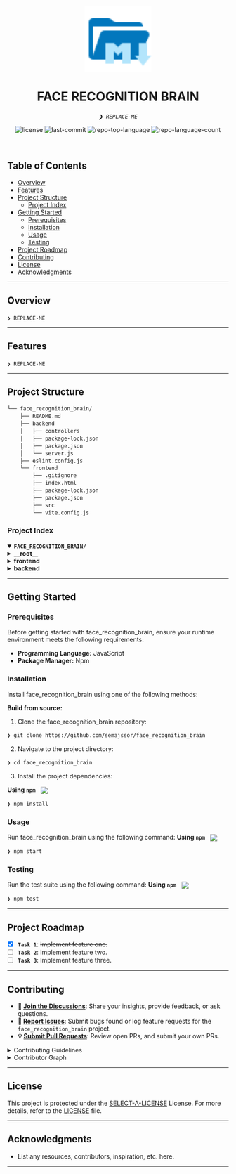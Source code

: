 <p align="center">
    <img src="https://raw.githubusercontent.com/PKief/vscode-material-icon-theme/ec559a9f6bfd399b82bb44393651661b08aaf7ba/icons/folder-markdown-open.svg" align="center" width="30%">
</p>
<p align="center"><h1 align="center">FACE RECOGNITION BRAIN</h1></p>
<p align="center">
	<em><code>❯ REPLACE-ME</code></em>
</p>
<p align="center">
	<img src="https://img.shields.io/github/license/semajssor/face_recognition_brain?style=default&logo=opensourceinitiative&logoColor=white&color=0080ff" alt="license">
	<img src="https://img.shields.io/github/last-commit/semajssor/face_recognition_brain?style=default&logo=git&logoColor=white&color=0080ff" alt="last-commit">
	<img src="https://img.shields.io/github/languages/top/semajssor/face_recognition_brain?style=default&color=0080ff" alt="repo-top-language">
	<img src="https://img.shields.io/github/languages/count/semajssor/face_recognition_brain?style=default&color=0080ff" alt="repo-language-count">
</p>
<p align="center"><!-- default option, no dependency badges. -->
</p>
<p align="center">
	<!-- default option, no dependency badges. -->
</p>
<br>

##  Table of Contents

- [ Overview](#-overview)
- [ Features](#-features)
- [ Project Structure](#-project-structure)
  - [ Project Index](#-project-index)
- [ Getting Started](#-getting-started)
  - [ Prerequisites](#-prerequisites)
  - [ Installation](#-installation)
  - [ Usage](#-usage)
  - [ Testing](#-testing)
- [ Project Roadmap](#-project-roadmap)
- [ Contributing](#-contributing)
- [ License](#-license)
- [ Acknowledgments](#-acknowledgments)

---

##  Overview

<code>❯ REPLACE-ME</code>

---

##  Features

<code>❯ REPLACE-ME</code>

---

##  Project Structure

```sh
└── face_recognition_brain/
    ├── README.md
    ├── backend
    │   ├── controllers
    │   ├── package-lock.json
    │   ├── package.json
    │   └── server.js
    ├── eslint.config.js
    └── frontend
        ├── .gitignore
        ├── index.html
        ├── package-lock.json
        ├── package.json
        ├── src
        └── vite.config.js
```


###  Project Index
<details open>
	<summary><b><code>FACE_RECOGNITION_BRAIN/</code></b></summary>
	<details> <!-- __root__ Submodule -->
		<summary><b>__root__</b></summary>
		<blockquote>
			<table>
			<tr>
				<td><b><a href='https://github.com/semajssor/face_recognition_brain/blob/master/eslint.config.js'>eslint.config.js</a></b></td>
				<td><code>❯ REPLACE-ME</code></td>
			</tr>
			</table>
		</blockquote>
	</details>
	<details> <!-- frontend Submodule -->
		<summary><b>frontend</b></summary>
		<blockquote>
			<table>
			<tr>
				<td><b><a href='https://github.com/semajssor/face_recognition_brain/blob/master/frontend/index.html'>index.html</a></b></td>
				<td><code>❯ REPLACE-ME</code></td>
			</tr>
			<tr>
				<td><b><a href='https://github.com/semajssor/face_recognition_brain/blob/master/frontend/vite.config.js'>vite.config.js</a></b></td>
				<td><code>❯ REPLACE-ME</code></td>
			</tr>
			<tr>
				<td><b><a href='https://github.com/semajssor/face_recognition_brain/blob/master/frontend/package-lock.json'>package-lock.json</a></b></td>
				<td><code>❯ REPLACE-ME</code></td>
			</tr>
			<tr>
				<td><b><a href='https://github.com/semajssor/face_recognition_brain/blob/master/frontend/package.json'>package.json</a></b></td>
				<td><code>❯ REPLACE-ME</code></td>
			</tr>
			</table>
			<details>
				<summary><b>src</b></summary>
				<blockquote>
					<table>
					<tr>
						<td><b><a href='https://github.com/semajssor/face_recognition_brain/blob/master/frontend/src/App.css'>App.css</a></b></td>
						<td><code>❯ REPLACE-ME</code></td>
					</tr>
					<tr>
						<td><b><a href='https://github.com/semajssor/face_recognition_brain/blob/master/frontend/src/index.css'>index.css</a></b></td>
						<td><code>❯ REPLACE-ME</code></td>
					</tr>
					<tr>
						<td><b><a href='https://github.com/semajssor/face_recognition_brain/blob/master/frontend/src/main.jsx'>main.jsx</a></b></td>
						<td><code>❯ REPLACE-ME</code></td>
					</tr>
					<tr>
						<td><b><a href='https://github.com/semajssor/face_recognition_brain/blob/master/frontend/src/App.jsx'>App.jsx</a></b></td>
						<td><code>❯ REPLACE-ME</code></td>
					</tr>
					</table>
					<details>
						<summary><b>components</b></summary>
						<blockquote>
							<details>
								<summary><b>FaceRecognition</b></summary>
								<blockquote>
									<table>
									<tr>
										<td><b><a href='https://github.com/semajssor/face_recognition_brain/blob/master/frontend/src/components/FaceRecognition/FaceRecognition.css'>FaceRecognition.css</a></b></td>
										<td><code>❯ REPLACE-ME</code></td>
									</tr>
									<tr>
										<td><b><a href='https://github.com/semajssor/face_recognition_brain/blob/master/frontend/src/components/FaceRecognition/FaceRecognition.jsx'>FaceRecognition.jsx</a></b></td>
										<td><code>❯ REPLACE-ME</code></td>
									</tr>
									</table>
								</blockquote>
							</details>
							<details>
								<summary><b>Navigation</b></summary>
								<blockquote>
									<table>
									<tr>
										<td><b><a href='https://github.com/semajssor/face_recognition_brain/blob/master/frontend/src/components/Navigation/Navigation.jsx'>Navigation.jsx</a></b></td>
										<td><code>❯ REPLACE-ME</code></td>
									</tr>
									</table>
								</blockquote>
							</details>
							<details>
								<summary><b>ImageLinkForm</b></summary>
								<blockquote>
									<table>
									<tr>
										<td><b><a href='https://github.com/semajssor/face_recognition_brain/blob/master/frontend/src/components/ImageLinkForm/ImageLinkForm.css'>ImageLinkForm.css</a></b></td>
										<td><code>❯ REPLACE-ME</code></td>
									</tr>
									<tr>
										<td><b><a href='https://github.com/semajssor/face_recognition_brain/blob/master/frontend/src/components/ImageLinkForm/ImageLinkForm.jsx'>ImageLinkForm.jsx</a></b></td>
										<td><code>❯ REPLACE-ME</code></td>
									</tr>
									</table>
								</blockquote>
							</details>
							<details>
								<summary><b>Register</b></summary>
								<blockquote>
									<table>
									<tr>
										<td><b><a href='https://github.com/semajssor/face_recognition_brain/blob/master/frontend/src/components/Register/Register.jsx'>Register.jsx</a></b></td>
										<td><code>❯ REPLACE-ME</code></td>
									</tr>
									</table>
								</blockquote>
							</details>
							<details>
								<summary><b>Signin</b></summary>
								<blockquote>
									<table>
									<tr>
										<td><b><a href='https://github.com/semajssor/face_recognition_brain/blob/master/frontend/src/components/Signin/Signin.jsx'>Signin.jsx</a></b></td>
										<td><code>❯ REPLACE-ME</code></td>
									</tr>
									<tr>
										<td><b><a href='https://github.com/semajssor/face_recognition_brain/blob/master/frontend/src/components/Signin/Signin.css'>Signin.css</a></b></td>
										<td><code>❯ REPLACE-ME</code></td>
									</tr>
									</table>
								</blockquote>
							</details>
							<details>
								<summary><b>Logo</b></summary>
								<blockquote>
									<table>
									<tr>
										<td><b><a href='https://github.com/semajssor/face_recognition_brain/blob/master/frontend/src/components/Logo/Logo.jsx'>Logo.jsx</a></b></td>
										<td><code>❯ REPLACE-ME</code></td>
									</tr>
									<tr>
										<td><b><a href='https://github.com/semajssor/face_recognition_brain/blob/master/frontend/src/components/Logo/Logo.css'>Logo.css</a></b></td>
										<td><code>❯ REPLACE-ME</code></td>
									</tr>
									</table>
								</blockquote>
							</details>
							<details>
								<summary><b>Rank</b></summary>
								<blockquote>
									<table>
									<tr>
										<td><b><a href='https://github.com/semajssor/face_recognition_brain/blob/master/frontend/src/components/Rank/Rank.jsx'>Rank.jsx</a></b></td>
										<td><code>❯ REPLACE-ME</code></td>
									</tr>
									</table>
								</blockquote>
							</details>
						</blockquote>
					</details>
				</blockquote>
			</details>
		</blockquote>
	</details>
	<details> <!-- backend Submodule -->
		<summary><b>backend</b></summary>
		<blockquote>
			<table>
			<tr>
				<td><b><a href='https://github.com/semajssor/face_recognition_brain/blob/master/backend/server.js'>server.js</a></b></td>
				<td><code>❯ REPLACE-ME</code></td>
			</tr>
			<tr>
				<td><b><a href='https://github.com/semajssor/face_recognition_brain/blob/master/backend/package-lock.json'>package-lock.json</a></b></td>
				<td><code>❯ REPLACE-ME</code></td>
			</tr>
			<tr>
				<td><b><a href='https://github.com/semajssor/face_recognition_brain/blob/master/backend/package.json'>package.json</a></b></td>
				<td><code>❯ REPLACE-ME</code></td>
			</tr>
			</table>
			<details>
				<summary><b>controllers</b></summary>
				<blockquote>
					<table>
					<tr>
						<td><b><a href='https://github.com/semajssor/face_recognition_brain/blob/master/backend/controllers/profile.js'>profile.js</a></b></td>
						<td><code>❯ REPLACE-ME</code></td>
					</tr>
					<tr>
						<td><b><a href='https://github.com/semajssor/face_recognition_brain/blob/master/backend/controllers/register.js'>register.js</a></b></td>
						<td><code>❯ REPLACE-ME</code></td>
					</tr>
					<tr>
						<td><b><a href='https://github.com/semajssor/face_recognition_brain/blob/master/backend/controllers/signin.js'>signin.js</a></b></td>
						<td><code>❯ REPLACE-ME</code></td>
					</tr>
					<tr>
						<td><b><a href='https://github.com/semajssor/face_recognition_brain/blob/master/backend/controllers/home.js'>home.js</a></b></td>
						<td><code>❯ REPLACE-ME</code></td>
					</tr>
					<tr>
						<td><b><a href='https://github.com/semajssor/face_recognition_brain/blob/master/backend/controllers/clarifai.js'>clarifai.js</a></b></td>
						<td><code>❯ REPLACE-ME</code></td>
					</tr>
					<tr>
						<td><b><a href='https://github.com/semajssor/face_recognition_brain/blob/master/backend/controllers/image.js'>image.js</a></b></td>
						<td><code>❯ REPLACE-ME</code></td>
					</tr>
					</table>
				</blockquote>
			</details>
		</blockquote>
	</details>
</details>

---
##  Getting Started

###  Prerequisites

Before getting started with face_recognition_brain, ensure your runtime environment meets the following requirements:

- **Programming Language:** JavaScript
- **Package Manager:** Npm


###  Installation

Install face_recognition_brain using one of the following methods:

**Build from source:**

1. Clone the face_recognition_brain repository:
```sh
❯ git clone https://github.com/semajssor/face_recognition_brain
```

2. Navigate to the project directory:
```sh
❯ cd face_recognition_brain
```

3. Install the project dependencies:


**Using `npm`** &nbsp; [<img align="center" src="https://img.shields.io/badge/npm-CB3837.svg?style={badge_style}&logo=npm&logoColor=white" />](https://www.npmjs.com/)

```sh
❯ npm install
```




###  Usage
Run face_recognition_brain using the following command:
**Using `npm`** &nbsp; [<img align="center" src="https://img.shields.io/badge/npm-CB3837.svg?style={badge_style}&logo=npm&logoColor=white" />](https://www.npmjs.com/)

```sh
❯ npm start
```


###  Testing
Run the test suite using the following command:
**Using `npm`** &nbsp; [<img align="center" src="https://img.shields.io/badge/npm-CB3837.svg?style={badge_style}&logo=npm&logoColor=white" />](https://www.npmjs.com/)

```sh
❯ npm test
```


---
##  Project Roadmap

- [X] **`Task 1`**: <strike>Implement feature one.</strike>
- [ ] **`Task 2`**: Implement feature two.
- [ ] **`Task 3`**: Implement feature three.

---

##  Contributing

- **💬 [Join the Discussions](https://github.com/semajssor/face_recognition_brain/discussions)**: Share your insights, provide feedback, or ask questions.
- **🐛 [Report Issues](https://github.com/semajssor/face_recognition_brain/issues)**: Submit bugs found or log feature requests for the `face_recognition_brain` project.
- **💡 [Submit Pull Requests](https://github.com/semajssor/face_recognition_brain/blob/main/CONTRIBUTING.md)**: Review open PRs, and submit your own PRs.

<details closed>
<summary>Contributing Guidelines</summary>

1. **Fork the Repository**: Start by forking the project repository to your github account.
2. **Clone Locally**: Clone the forked repository to your local machine using a git client.
   ```sh
   git clone https://github.com/semajssor/face_recognition_brain
   ```
3. **Create a New Branch**: Always work on a new branch, giving it a descriptive name.
   ```sh
   git checkout -b new-feature-x
   ```
4. **Make Your Changes**: Develop and test your changes locally.
5. **Commit Your Changes**: Commit with a clear message describing your updates.
   ```sh
   git commit -m 'Implemented new feature x.'
   ```
6. **Push to github**: Push the changes to your forked repository.
   ```sh
   git push origin new-feature-x
   ```
7. **Submit a Pull Request**: Create a PR against the original project repository. Clearly describe the changes and their motivations.
8. **Review**: Once your PR is reviewed and approved, it will be merged into the main branch. Congratulations on your contribution!
</details>

<details closed>
<summary>Contributor Graph</summary>
<br>
<p align="left">
   <a href="https://github.com{/semajssor/face_recognition_brain/}graphs/contributors">
      <img src="https://contrib.rocks/image?repo=semajssor/face_recognition_brain">
   </a>
</p>
</details>

---

##  License

This project is protected under the [SELECT-A-LICENSE](https://choosealicense.com/licenses) License. For more details, refer to the [LICENSE](https://choosealicense.com/licenses/) file.

---

##  Acknowledgments

- List any resources, contributors, inspiration, etc. here.

---
